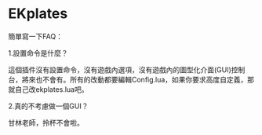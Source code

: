 # EKplates

簡單寫一下FAQ：

1.設置命令是什麼？

這個插件沒有設置命令，沒有遊戲內選項，沒有遊戲內的圖型化介面(GUI)控制台，將來也不會有。所有的改動都要編輯Config.lua，如果你要求高度自定義，那就自己改ekplates.lua吧。

2.真的不考慮做一個GUI？

甘林老師，拎杯不會啦。

